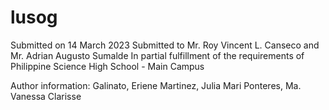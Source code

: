 # lusog



Submitted on 14 March 2023
Submitted to Mr. Roy Vincent L. Canseco and Mr. Adrian Augusto Sumalde
In partial fulfillment of the requirements of Philippine Science High School - Main Campus



Author information: 
Galinato, Eriene
Martinez, Julia Mari
Ponteres, Ma. Vanessa Clarisse
